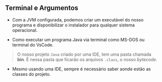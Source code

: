 ## Terminal e Argumentos

- Com a JVM configurada, podemos criar um executável do nosso programa e disponibilizar o instalador para qualquer sistema operacional.

- Como executar um programa Java via terminal como MS-DOS
ou terminal do VsCode.

> O nosso projeto `Java` criado por uma IDE, tem uma pasta chamada **bin**. É nessa pasta que ficarão os arquivos `.class`, o nosso *bytecode*.

-  Mesmo usando uma IDE, sempre é necessário saber aonde estão as classes do projeto.

